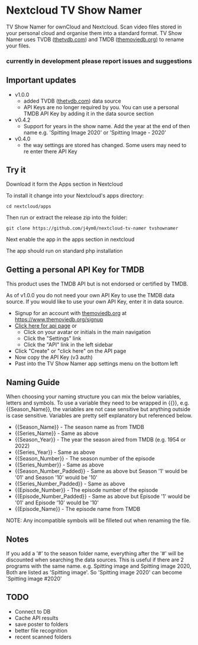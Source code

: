 # Nextcloud TV Show Namer

TV Show Namer for ownCloud and Nextcloud. Scan video files stored in your personal cloud and organise them into a standard format. TV Show Namer uses TVDB ([thetvdb.com](https://thetvdb.com/)) and TMDB ([themoviedb.org](https://www.themoviedb.org/)) to rename your files.

### currently in development please report issues and suggestions

## Important updates
 - v1.0.0 
    - added TVDB ([thetvdb.com](https://thetvdb.com/)) data source
    - API Keys are no longer required by you. You can use a personal TMDB API Key by adding it in the data source section
 - v0.4.2
    - Support for years in the show name. Add the year at the end of then name e.g. 'Spitting Image 2020' or 'Spitting Image - 2020'
 - v0.4.0 
    - the way settings are stored has changed. Some users may need to re enter there API Key


## Try it

Download it form the Apps section in Nextcloud 

To install it change into your Nextcloud's apps directory:

    cd nextcloud/apps

Then run or extract the release zip into the folder:

    git clone https://github.com/j4ym0/nextcloud-tv-namer tvshownamer

Next enable the app in the apps section in nextcloud

The app should run on standard php installation


## Getting a personal API Key for TMDB
This product uses the TMDB API but is not endorsed or certified by TMDB.

As of v1.0.0 you do not need your own API Key to use the TMDB data source. If you would like to use your own API Key, enter it in data source.

 - Signup for an account with [themoviedb.org](https://www.themoviedb.org/signup) at https://www.themoviedb.org/signup
 - [Click here for api page](https://www.themoviedb.org/settings/api) or
     - Click on your avatar or initials in the main navigation
     - Click the "Settings" link
     - Click the "API" link in the left sidebar
 - Click "Create" or "click here" on the API page
 - Now copy the API Key (v3 auth)
 - Past into the TV Show Namer app settings menu on the bottom left


## Naming Guide

When choosing your naming structure you can mix the below variables, letters and symbols. To use a variable they need to be wrapped in {{}}, e.g. {{Season_Name}}, the variables are not case sensitive but anything outside is case sensitive. Variables are pretty self explanatory but referenced below.

  - {{Season_Name}} - The season name as from TMDB
  - {{Series_Name}} - Same as above
  - {{Season_Year}} - The year the season aired from TMDB (e.g. 1954 or 2022)
  - {{Series_Year}} - Same as above
  - {{Season_Number}} - The season number of the episode
  - {{Series_Number}} - Same as above
  - {{Season_Number_Padded}} - Same as above but Season '1' would be '01' and Season '10' would be '10'
  - {{Series_Number_Padded}} - Same as above
  - {{Episode_Number}} - The episode number of the episode
  - {{Episode_Number_Padded}} - Same as above but Episode '1' would be '01' and Episode '10' would be '10'
  - {{Episode_Name}} - The episode name from TMDB

NOTE: Any incompatible symbols will be filleted out when renaming the file.


## Notes

If you add a '#' to the season folder name, everything after the '#' will be discounted when searching the data sources. This is useful if there are 2 programs with the same name. e.g. Spitting image and Spitting image 2020, Both are listed as 'Spitting image'. So 'Spitting image 2020' can become 'Spitting image #2020'


## TODO

 - Connect to DB
 - Cache API results
 - save poster to folders
 - better file recognition
 - recent scanned folders

